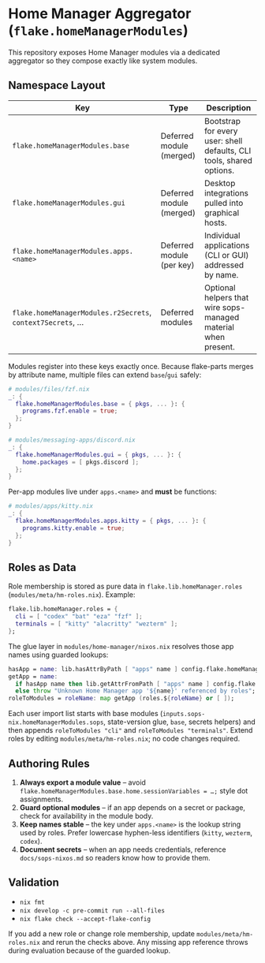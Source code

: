 # Home Manager Aggregator (`flake.homeManagerModules`)

This repository exposes Home Manager modules via a dedicated aggregator so they compose exactly like system modules.

## Namespace Layout

| Key | Type | Description |
|-----|------|-------------|
| `flake.homeManagerModules.base` | Deferred module (merged) | Bootstrap for every user: shell defaults, CLI tools, shared options. |
| `flake.homeManagerModules.gui` | Deferred module (merged) | Desktop integrations pulled into graphical hosts. |
| `flake.homeManagerModules.apps.<name>` | Deferred module (per key) | Individual applications (CLI or GUI) addressed by name. |
| `flake.homeManagerModules.r2Secrets`, `context7Secrets`, … | Deferred modules | Optional helpers that wire sops-managed material when present. |

Modules register into these keys exactly once. Because flake-parts merges by attribute name, multiple files can extend `base`/`gui` safely:

```nix
# modules/files/fzf.nix
_: {
  flake.homeManagerModules.base = { pkgs, ... }: {
    programs.fzf.enable = true;
  };
}

# modules/messaging-apps/discord.nix
_: {
  flake.homeManagerModules.gui = { pkgs, ... }: {
    home.packages = [ pkgs.discord ];
  };
}
```

Per-app modules live under `apps.<name>` and **must** be functions:

```nix
# modules/apps/kitty.nix
_: {
  flake.homeManagerModules.apps.kitty = { pkgs, ... }: {
    programs.kitty.enable = true;
  };
}
```

## Roles as Data

Role membership is stored as pure data in `flake.lib.homeManager.roles` (`modules/meta/hm-roles.nix`). Example:

```nix
flake.lib.homeManager.roles = {
  cli = [ "codex" "bat" "eza" "fzf" ];
  terminals = [ "kitty" "alacritty" "wezterm" ];
};
```

The glue layer in `modules/home-manager/nixos.nix` resolves those app names using guarded lookups:

```nix
hasApp = name: lib.hasAttrByPath [ "apps" name ] config.flake.homeManagerModules;
getApp = name:
  if hasApp name then lib.getAttrFromPath [ "apps" name ] config.flake.homeManagerModules
  else throw "Unknown Home Manager app '${name}' referenced by roles";
roleToModules = roleName: map getApp (roles.${roleName} or [ ]);
```

Each user import list starts with base modules (`inputs.sops-nix.homeManagerModules.sops`, state-version glue, `base`, secrets helpers) and then appends `roleToModules "cli"` and `roleToModules "terminals"`. Extend roles by editing `modules/meta/hm-roles.nix`; no code changes required.

## Authoring Rules

1. **Always export a module value** – avoid `flake.homeManagerModules.base.home.sessionVariables = …;` style dot assignments.
2. **Guard optional modules** – if an app depends on a secret or package, check for availability in the module body.
3. **Keep names stable** – the key under `apps.<name>` is the lookup string used by roles. Prefer lowercase hyphen-less identifiers (`kitty`, `wezterm`, `codex`).
4. **Document secrets** – when an app needs credentials, reference `docs/sops-nixos.md` so readers know how to provide them.

## Validation

- `nix fmt`
- `nix develop -c pre-commit run --all-files`
- `nix flake check --accept-flake-config`

If you add a new role or change role membership, update `modules/meta/hm-roles.nix` and rerun the checks above. Any missing app reference throws during evaluation because of the guarded lookup.
